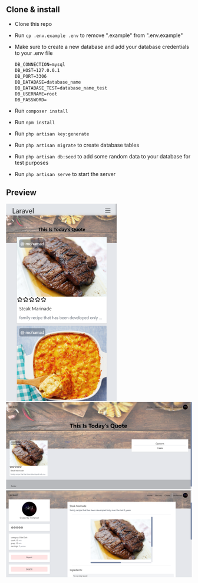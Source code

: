 ## Clone & install

* Clone this repo

* Run `cp .env.example .env` to remove ".example" from ".env.example"

* Make sure to create a new database and add your database credentials to your .env file

  ```
  DB_CONNECTION=mysql
  DB_HOST=127.0.0.1
  DB_PORT=3306
  DB_DATABASE=database_name
  DB_DATABASE_TEST=database_name_test
  DB_USERNAME=root
  DB_PASSWORD=
  ```
* Run `composer install`

* Run `npm install`

* Run `php artisan key:generate`

* Run `php artisan migrate` to create database tables

* Run `php artisan db:seed` to add some random data to your database for test purposes

* Run `php artisan serve` to start the server
## Preview
<img src="https://github.com/moSa963/Recipes/blob/master/preview3.png" width="300" >
<img src="https://github.com/moSa963/Recipes/blob/master/preview.png" >
<img src="https://github.com/moSa963/Recipes/blob/master/preview2.png" >

